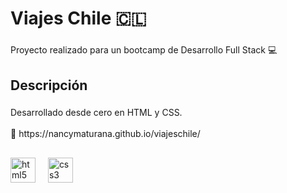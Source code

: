 <h1 align="left">Viajes Chile 🇨🇱</h1>

###

<p align="left">Proyecto realizado para un bootcamp de Desarrollo Full Stack 💻</p>

###

<h2 align="left">Descripción</h2>

###

<p align="left">Desarrollado desde cero en HTML y CSS.<br><br> 👀 https://nancymaturana.github.io/viajeschile/</p>

###

<h2 align="left"></h2>

###

<div align="left">
  <img src="https://cdn.jsdelivr.net/gh/devicons/devicon/icons/html5/html5-original.svg" height="40" alt="html5 logo"  />
  <img width="12" />
  <img src="https://cdn.jsdelivr.net/gh/devicons/devicon/icons/css3/css3-original.svg" height="40" alt="css3 logo"  />
</div>

###
